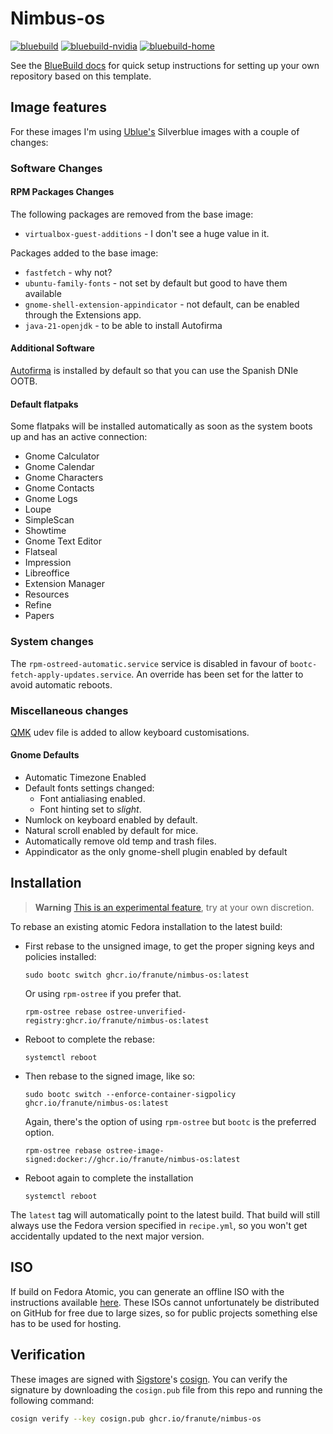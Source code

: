 # Nimbus-os

[![bluebuild](https://github.com/franute/nimbus-os/actions/workflows/build.yml/badge.svg)](https://github.com/franute/nimbus-os/actions/workflows/build.yml)
[![bluebuild-nvidia](https://github.com/franute/nimbus-os/actions/workflows/build_nvidia.yml/badge.svg)](https://github.com/franute/nimbus-os/actions/workflows/build_nvidia.yml)
[![bluebuild-home](https://github.com/franute/nimbus-os/actions/workflows/build_home.yml/badge.svg)](https://github.com/franute/nimbus-os/actions/workflows/build_home.yml)

See the [BlueBuild docs](https://blue-build.org/how-to/setup/) for quick setup instructions for setting up your own repository based on this template.

## Image features

For these images I'm using [Ublue's](https://universal-blue.org/) Silverblue images with a couple of changes:

### Software Changes

#### RPM Packages Changes

The following packages are removed from the base image:
- `virtualbox-guest-additions` - I don't see a huge value in it.

Packages added to the base image:
- `fastfetch` - why not?
- `ubuntu-family-fonts` - not set by default but good to have them available
- `gnome-shell-extension-appindicator` - not default, can be enabled through the Extensions app.
- `java-21-openjdk` - to be able to install Autofirma



#### Additional Software

[Autofirma](https://sede.serviciosmin.gob.es/ES-ES/FIRMAELECTRONICA/Paginas/AutoFirma.aspx) is installed by default so that you can use the Spanish DNIe OOTB.

#### Default flatpaks

Some flatpaks will be installed automatically as soon as the system boots up and has an active connection:
- Gnome Calculator
- Gnome Calendar
- Gnome Characters
- Gnome Contacts
- Gnome Logs
- Loupe
- SimpleScan
- Showtime
- Gnome Text Editor
- Flatseal
- Impression
- Libreoffice
- Extension Manager
- Resources
- Refine
- Papers

### System changes

The `rpm-ostreed-automatic.service` service is disabled in favour of `bootc-fetch-apply-updates.service`.
An override has been set for the latter to avoid automatic reboots.

### Miscellaneous changes

[QMK](https://qmk.fm/) udev file is added to allow keyboard customisations.

#### Gnome Defaults
- Automatic Timezone Enabled
- Default fonts settings changed:
  - Font antialiasing enabled.
  - Font hinting set to *slight*.
- Numlock on keyboard enabled by default.
- Natural scroll enabled by default for mice.
- Automatically remove old temp and trash files.
- Appindicator as the only gnome-shell plugin enabled by default

## Installation

> **Warning**
> [This is an experimental feature](https://www.fedoraproject.org/wiki/Changes/OstreeNativeContainerStable), try at your own discretion.

To rebase an existing atomic Fedora installation to the latest build:

- First rebase to the unsigned image, to get the proper signing keys and policies installed:
  ```
  sudo bootc switch ghcr.io/franute/nimbus-os:latest
  ```
  Or using `rpm-ostree` if you prefer that.
  ```
  rpm-ostree rebase ostree-unverified-registry:ghcr.io/franute/nimbus-os:latest
  ```
- Reboot to complete the rebase:
  ```
  systemctl reboot
  ```
- Then rebase to the signed image, like so:
  ```
  sudo bootc switch --enforce-container-sigpolicy ghcr.io/franute/nimbus-os:latest
  ```
  Again, there's the option of using `rpm-ostree` but `bootc` is the preferred option.
  ```
  rpm-ostree rebase ostree-image-signed:docker://ghcr.io/franute/nimbus-os:latest
  ```
- Reboot again to complete the installation
  ```
  systemctl reboot
  ```

The `latest` tag will automatically point to the latest build. That build will still always use the Fedora version specified in `recipe.yml`, so you won't get accidentally updated to the next major version.

## ISO

If build on Fedora Atomic, you can generate an offline ISO with the instructions available [here](https://blue-build.org/learn/universal-blue/#fresh-install-from-an-iso). These ISOs cannot unfortunately be distributed on GitHub for free due to large sizes, so for public projects something else has to be used for hosting.

## Verification

These images are signed with [Sigstore](https://www.sigstore.dev/)'s [cosign](https://github.com/sigstore/cosign). You can verify the signature by downloading the `cosign.pub` file from this repo and running the following command:

```bash
cosign verify --key cosign.pub ghcr.io/franute/nimbus-os
```
